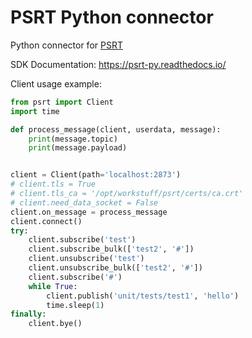 # PSRT Python connector

Python connector for [PSRT](https://github.com/alttch/psrt)

SDK Documentation: https://psrt-py.readthedocs.io/

Client usage example:

```python
from psrt import Client
import time

def process_message(client, userdata, message):
    print(message.topic)
    print(message.payload)


client = Client(path='localhost:2873')
# client.tls = True
# client.tls_ca = '/opt/workstuff/psrt/certs/ca.crt'
# client.need_data_socket = False
client.on_message = process_message
client.connect()
try:
    client.subscribe('test')
    client.subscribe_bulk(['test2', '#'])
    client.unsubscribe('test')
    client.unsubscribe_bulk(['test2', '#'])
    client.subscribe('#')
    while True:
        client.publish('unit/tests/test1', 'hello')
        time.sleep(1)
finally:
    client.bye()
```
